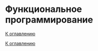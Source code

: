 # Функциональное программирование

<!--

-->

[К оглавлению](../README.md)



[К оглавлению](../README.md)

